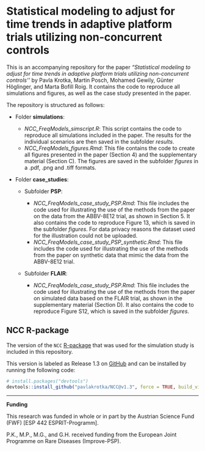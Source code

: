 Statistical modeling to adjust for time trends in adaptive platform
trials utilizing non-concurrent controls
================

This is an accompanying repository for the paper *“Statistical modeling
to adjust for time trends in adaptive platform trials utilizing
non-concurrent controls’’* by Pavla Krotka, Martin Posch, Mohamed
Gewily, Günter Höglinger, and Marta Bofill Roig. It contains the code to
reproduce all simulations and figures, as well as the case study
presented in the paper.
<!-- "[Statistical modeling to adjust for time trends in adaptive platform trials utilizing non-concurrent controls](https://arxiv.org)". -->

The repository is structured as follows:

- Folder **simulations**:

  - *NCC_FreqModels_simscript.R*: This script contains the code to
    reproduce all simulations included in the paper. The results for the
    individual scenarios are then saved in the subfolder *results*.
  - *NCC_FreqModels_figures.Rmd*: This file contains the code to create
    all figures presented in the paper (Section 4) and the supplementary
    material (Section C). The figures are saved in the subfolder
    *figures* in a .pdf, .png and .tiff formats.

- Folder **case_studies**:

  - Subfolder **PSP**:

    - *NCC_FreqModels_case_study_PSP.Rmd*: This file includes the code
      used for illustrating the use of the methods from the paper on the
      data from the ABBV-8E12 trial, as shown in Section 5. It also
      contains the code to reproduce Figure 13, which is saved in the
      subfolder *figures*. For data privacy reasons the dataset used for
      the illustration could not be uploaded.
    - *NCC_FreqModels_case_study_PSP_synthetic.Rmd*: This file includes
      the code used for illustrating the use of the methods from the
      paper on synthetic data that mimic the data from the ABBV-8E12
      trial.

  - Subfolder **FLAIR**:

    - *NCC_FreqModels_case_study_PSP.Rmd*: This file includes the code
      used for illustrating the use of the methods from the paper on
      simulated data based on the FLAIR trial, as shown in the
      supplementary material (Section D). It also contains the code to
      reproduce Figure S12, which is saved in the subfolder *figures*.

## NCC R-package

The version of the `NCC` [R-package](https://pavlakrotka.github.io/NCC/)
that was used for the simulation study is included in this repository.

This version is labeled as Release 1.3 on
[GitHub](https://github.com/pavlakrotka/NCC) and can be installed by
running the following code:

``` r
# install.packages("devtools") 
devtools::install_github("pavlakrotka/NCC@v1.3", force = TRUE, build_vignettes = TRUE)
```

------------------------------------------------------------------------

**Funding**

This research was funded in whole or in part by the Austrian Science
Fund (FWF) \[ESP 442 ESPRIT-Programm\].

P.K., M.P., M.G., and G.H. received funding from the European Joint
Programme on Rare Diseases (Improve-PSP).
